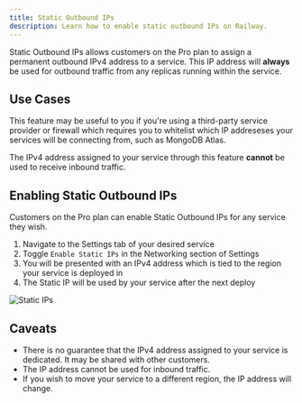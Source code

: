 ```yaml
---
title: Static Outbound IPs
description: Learn how to enable static outbound IPs on Railway.
---
```


Static Outbound IPs allows customers on the Pro plan to assign a permanent outbound IPv4 address to a service. This IP address will **always** be used for outbound traffic from any replicas running within the service.

## Use Cases

This feature may be useful to you if you're using a third-party service provider or firewall which requires you to whitelist which IP addreseses your services will be connecting from, such as MongoDB Atlas.

The IPv4 address assigned to your service through this feature **cannot** be used to receive inbound traffic.

## Enabling Static Outbound IPs

Customers on the Pro plan can enable Static Outbound IPs for any service they wish.

1. Navigate to the Settings tab of your desired service
2. Toggle `Enable Static IPs` in the Networking section of Settings
3. You will be presented with an IPv4 address which is tied to the region your service is deployed in
4. The Static IP will be used by your service after the next deploy

<Image
  src="https://res.cloudinary.com/railway/image/upload/v1716858865/docs/d6u20lrvxmlc8rfu91rx.png"
  layout="responsive"
  alt="Static IPs"
  width={1328} height={710} quality={80} />

## Caveats
- There is no guarantee that the IPv4 address assigned to your service is dedicated. It may be shared with other customers.
- The  IP address cannot be used for inbound traffic.
- If you wish to move your service to a different region, the IP address will change.